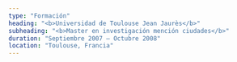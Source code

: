 ```yaml
---
type: "Formación"
heading: "<b>Universidad de Toulouse Jean Jaurès</b>"
subheading: "<b>Master en investigación mención ciudades</b>"
duration: "Septiembre 2007 – Octubre 2008"
location: "Toulouse, Francia"
---
```

